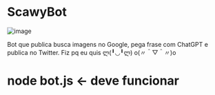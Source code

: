 # ScawyBot

![image](https://github.com/Amarakk/ScawyBot/assets/53926463/edca20a7-6c5f-47b4-a0d2-094ff9a425d8)

Bot que publica busca imagens no Google, pega frase com ChatGPT e publica no Twitter.
Fiz pq eu quis ლ(╹◡╹ლ) o(〃＾▽＾〃)o


# node bot.js <- deve funcionar
